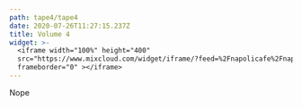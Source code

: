 ```yaml
---
path: tape4/tape4
date: 2020-07-26T11:27:15.237Z
title: Volume 4
widget: >-
  <iframe width="100%" height="400"
  src="https://www.mixcloud.com/widget/iframe/?feed=%2Fnapolicafe%2Fnapoli-caf%C3%A8-vol-4%2F"
  frameborder="0" ></iframe>
---
```

Nope